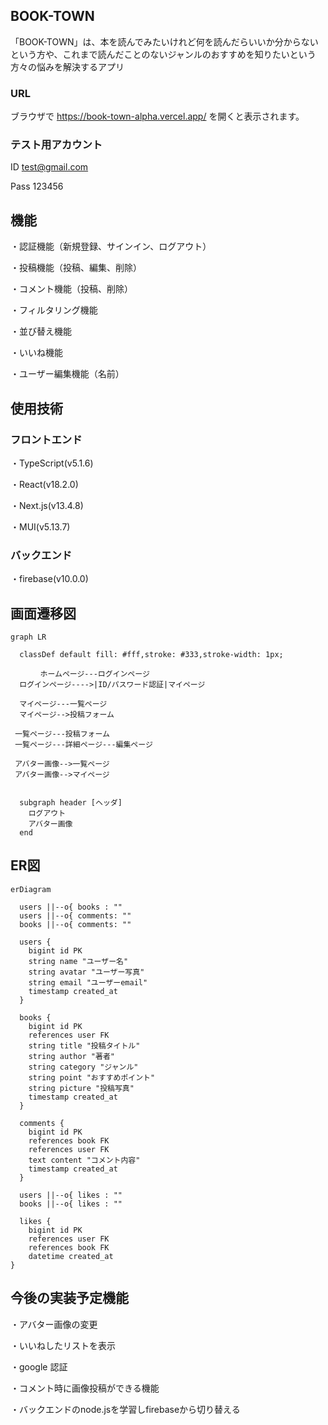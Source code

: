 ## BOOK-TOWN

「BOOK-TOWN」は、本を読んでみたいけれど何を読んだらいいか分からないという方や、これまで読んだことのないジャンルのおすすめを知りたいという方々の悩みを解決するアプリ
### URL
ブラウザで https://book-town-alpha.vercel.app/ を開くと表示されます。

### テスト用アカウント
ID test@gmail.com

Pass 123456


## 機能

・認証機能（新規登録、サインイン、ログアウト）

・投稿機能（投稿、編集、削除）

・コメント機能（投稿、削除）

・フィルタリング機能

・並び替え機能

・いいね機能

・ユーザー編集機能（名前）

## 使用技術
### フロントエンド
・TypeScript(v5.1.6)

・React(v18.2.0)

・Next.js(v13.4.8)

・MUI(v5.13.7)

### バックエンド
・firebase(v10.0.0)

## 画面遷移図

```mermaid
graph LR

  classDef default fill: #fff,stroke: #333,stroke-width: 1px;
  
　　　　ホームページ---ログインページ
  ログインページ---->|ID/パスワード認証|マイページ

  マイページ---一覧ページ
  マイページ-->投稿フォーム

 一覧ページ---投稿フォーム
 一覧ページ---詳細ページ---編集ページ

 アバター画像-->一覧ページ
 アバター画像-->マイページ


  subgraph header [ヘッダ]
    ログアウト
    アバター画像
  end
```

## ER図

```mermaid
erDiagram

  users ||--o{ books : ""
  users ||--o{ comments: ""
  books ||--o{ comments: ""

  users {
    bigint id PK
    string name "ユーザー名"
    string avatar "ユーザー写真"
    string email "ユーザーemail"
    timestamp created_at
  }

  books {
    bigint id PK
    references user FK
    string title "投稿タイトル"
    string author "著者"
    string category "ジャンル"
    string point "おすすめポイント"
    string picture "投稿写真"
    timestamp created_at
  }

  comments {
    bigint id PK
    references book FK
    references user FK
    text content "コメント内容"
    timestamp created_at
  }

  users ||--o{ likes : ""
  books ||--o{ likes : ""

  likes {
    bigint id PK
    references user FK
    references book FK
    datetime created_at
}
```


## 今後の実装予定機能
・アバター画像の変更

・いいねしたリストを表示

・google 認証

・コメント時に画像投稿ができる機能

・バックエンドのnode.jsを学習しfirebaseから切り替える
